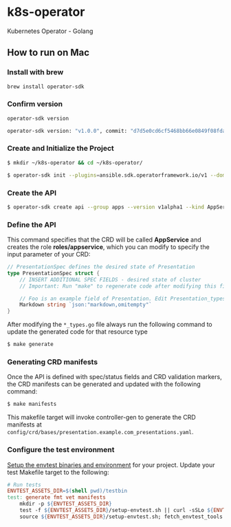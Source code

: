 # k8s-operator

Kubernetes Operator - Golang

## How to run on Mac

### Install with brew
```bash
brew install operator-sdk
```

### Confirm version

```bash
operator-sdk version

operator-sdk version: "v1.0.0", commit: "d7d5e0cd6cf5468bb66e0849f08fda5bf557f4fa", kubernetes version: "v1.18.2", go version: "go1.14.7 darwin/amd64", GOOS: "darwin", GOARCH: "amd64"
```

### Create and Initialize the Project

```bash
$ mkdir ~/k8s-operator && cd ~/k8s-operator/

$ operator-sdk init --plugins=ansible.sdk.operatorframework.io/v1 --domain example.com
```

### Create the API

```bash
$ operator-sdk create api --group apps --version v1alpha1 --kind AppService --generate-role --generate-playbook
```

### Define the API

This command specifies that the CRD will be called **AppService** and creates the role **roles/appservice**, which you can modify to specify the input parameter of your CRD:

```go
// PresentationSpec defines the desired state of Presentation
type PresentationSpec struct {
	// INSERT ADDITIONAL SPEC FIELDS - desired state of cluster
	// Important: Run "make" to regenerate code after modifying this file

	// Foo is an example field of Presentation. Edit Presentation_types.go to remove/update
	Markdown string `json:"markdown,omitempty"`
}
```

After modifying the `*_types.go` file always run the following command to update the generated code for that resource type

```bash
$ make generate
```

### Generating CRD manifests

Once the API is defined with spec/status fields and CRD validation markers, the CRD manifests can be generated and updated with the following command:

```bash
$ make manifests
```

This makefile target will invoke controller-gen to generate the CRD manifests at `config/crd/bases/presentation.example.com_presentations.yaml`.

### Configure the test environment

[Setup the envtest binaries and environment](https://sdk.operatorframework.io/docs/building-operators/golang/references/envtest-setup) for your project. Update your test Makefile target to the following:

```makefile
# Run tests
ENVTEST_ASSETS_DIR=$(shell pwd)/testbin
test: generate fmt vet manifests
	mkdir -p ${ENVTEST_ASSETS_DIR}
	test -f ${ENVTEST_ASSETS_DIR}/setup-envtest.sh || curl -sSLo ${ENVTEST_ASSETS_DIR}/setup-envtest.sh https://raw.githubusercontent.com/kubernetes-sigs/controller-runtime/master/hack/setup-envtest.sh
	source ${ENVTEST_ASSETS_DIR}/setup-envtest.sh; fetch_envtest_tools $(ENVTEST
```

